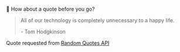📣 How about a quote before you go?

> All of our technology is completely unnecessary to a happy life.
>
> <p>- Tom Hodgkinson</p>

Quote requested from [Random Quotes API](https://github.com/lukePeavey/quotable)
